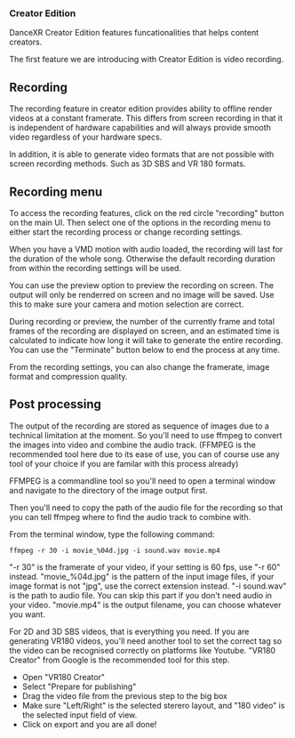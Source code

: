 ### Creator Edition

DanceXR Creator Edition features funcationalities that helps content creators. 

The first feature we are introducing with Creator Edition is video recording. 

## Recording

The recording feature in creator edition provides ability to offline render videos at a constant framerate. This differs from screen recording in that it is independent of hardware capabilities and will always provide smooth video regardless of your hardware specs. 

In addition, it is able to generate video formats that are not possible with screen recording methods. Such as 3D SBS and VR 180 formats. 

## Recording menu

To access the recording features, click on the red circle "recording" button on the main UI. Then select one of the options in the recording menu to either start the recording process or change recording settings. 

When you have a VMD motion with audio loaded, the recording will last for the duration of the whole song. Otherwise the default recording duration from within the recording settings will be used. 

You can use the preview option to preview the recording on screen. The output will only be renderred on screen and no image will be saved. Use this to make sure your camera and motion selection are correct. 

During recording or preview, the number of the currently frame and total frames of the recording are displayed on screen, and an estimated time is calculated to indicate how long it will take to generate the entire recording. You can use the "Terminate" button below to end the process at any time. 

From the recording settings, you can also change the framerate, image format and compression quality. 

## Post processing

The output of the recording are stored as sequence of images due to a technical limitation at the moment. So you'll need to use ffmpeg to convert the images into video and combine the audio track. (FFMPEG is the recommended tool here due to its ease of use, you can of course use any tool of your choice if you are familar with this process already)

FFMPEG is a commandline tool so you'll need to open a terminal window and navigate to the directory of the image output first. 

Then you'll need to copy the path of the audio file for the recording so that you can tell ffmpeg where to find the audio track to combine with. 

From the terminal window, type the following command:
```
ffmpeg -r 30 -i movie_%04d.jpg -i sound.wav movie.mp4
```

"-r 30" is the framerate of your video, if your setting is 60 fps, use "-r 60" instead. 
"movie_%04d.jpg" is the pattern of the input image files, if your image format is not "jpg", use the correct extension instead. 
"-i sound.wav" is the path to audio file. You can skip this part if you don't need audio in your video. 
"movie.mp4" is the output filename, you can choose whatever you want. 

For 2D and 3D SBS videos, that is everything you need. If you are generating VR180 videos, you'll need another tool to set the correct tag so the video can be recognised correctly on platforms like Youtube. "VR180 Creator" from Google is the recommended tool for this step. 

* Open "VR180 Creator"
* Select "Prepare for publishing"
* Drag the video file from the previous step to the big box
* Make sure "Left/Right" is the selected sterero layout, and "180 video" is the selected input field of view. 
* Click on export and you are all done!

